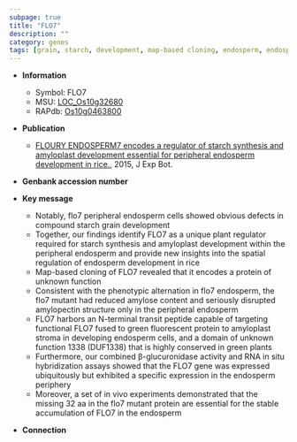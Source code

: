 ```yaml
---
subpage: true
title: "FLO7"
description: ""
category: genes
tags: [grain, starch, development, map-based cloning, endosperm, endosperm development, stroma]
---
```


* **Information**  
    + Symbol: FLO7  
    + MSU: [LOC_Os10g32680](http://rice.plantbiology.msu.edu/cgi-bin/ORF_infopage.cgi?orf=LOC_Os10g32680)  
    + RAPdb: [Os10g0463800](http://rapdb.dna.affrc.go.jp/viewer/gbrowse_details/irgsp1?name=Os10g0463800)  

* **Publication**  
    + [FLOURY ENDOSPERM7 encodes a regulator of starch synthesis and amyloplast development essential for peripheral endosperm development in rice.](http://www.ncbi.nlm.nih.gov/pubmed?term=FLOURY+ENDOSPERM7+encodes+a+regulator+of+starch+synthesis+and+amyloplast+development+essential+for+peripheral+endosperm+development+in+rice.%5BTitle%5D), 2015, J Exp Bot.

* **Genbank accession number**  

* **Key message**  
    + Notably, flo7 peripheral endosperm cells showed obvious defects in compound starch grain development
    + Together, our findings identify FLO7 as a unique plant regulator required for starch synthesis and amyloplast development within the peripheral endosperm and provide new insights into the spatial regulation of endosperm development in rice
    + Map-based cloning of FLO7 revealed that it encodes a protein of unknown function
    + Consistent with the phenotypic alternation in flo7 endosperm, the flo7 mutant had reduced amylose content and seriously disrupted amylopectin structure only in the peripheral endosperm
    + FLO7 harbors an N-terminal transit peptide capable of targeting functional FLO7 fused to green fluorescent protein to amyloplast stroma in developing endosperm cells, and a domain of unknown function 1338 (DUF1338) that is highly conserved in green plants
    + Furthermore, our combined β-glucuronidase activity and RNA in situ hybridization assays showed that the FLO7 gene was expressed ubiquitously but exhibited a specific expression in the endosperm periphery
    + Moreover, a set of in vivo experiments demonstrated that the missing 32 aa in the flo7 mutant protein are essential for the stable accumulation of FLO7 in the endosperm

* **Connection**  



